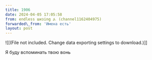 ```yaml
---
title: 1906
date: 2024-04-05 17:05:58
from: endless шизing ⍼ (channel1162404975)
forwarded\_from: 'Имена есть'
layout: post
---
```


![[(File not included. Change data exporting settings to download.)]]

Я буду вспоминать твою вонь
